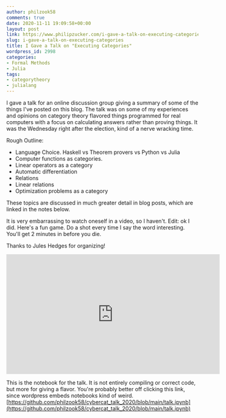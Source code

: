 ```yaml
---
author: philzook58
comments: true
date: 2020-11-11 19:09:58+00:00
layout: post
link: https://www.philipzucker.com/i-gave-a-talk-on-executing-categories/
slug: i-gave-a-talk-on-executing-categories
title: I Gave a Talk on "Executing Categories"
wordpress_id: 2998
categories:
- Formal Methods
- Julia
tags:
- categorytheory
- julialang
---
```





I gave a talk for an online discussion group giving a summary of some of the things I've posted on this blog. The talk was on some of my experiences and opinions on category theory flavored things programmed for real computers with a focus on calculating answers rather than proving things. It was the Wednesday right after the election, kind of a nerve wracking time. 







Rough Outline:







  * Language Choice. Haskell vs Theorem provers vs Python vs Julia
  * Computer functions as categories.
  * Linear operators as a category
  * Automatic differentiation
  * Relations
  * Linear relations
  * Optimization problems as a category






These topics are discussed in much greater detail in blog posts, which are linked in the notes below.







It is very embarrassing to watch oneself in a video, so I haven't. Edit: ok I did. Here's a fun game. Do a shot every time I say the word interesting. You'll get 2 minutes in before you die.







Thanks to Jules Hedges for organizing!









<iframe width="560" height="315" src="https://www.youtube.com/embed/ZnsY2QriWnE" frameborder="0" allow="accelerometer; autoplay; clipboard-write; encrypted-media; gyroscope; picture-in-picture" allowfullscreen></iframe>






This is the notebook for the talk. It is not entirely compiling or correct code, but more for giving a flavor. You're probably better off clicking this link, since wordpress embeds notebooks kind of weird. [https://github.com/philzook58/cybercat_talk_2020/blob/main/talk.ipynb](https://github.com/philzook58/cybercat_talk_2020/blob/main/talk.ipynb)





<script src="https://gist.github.com/philzook58/4b417917f941dc2291befdd2a15255d1.js"></script>


